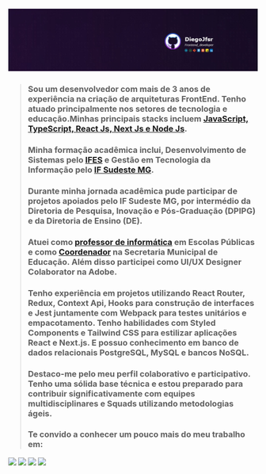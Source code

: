 
![](https://github.com/Diegojfsr/Diegojfsr/blob/main/Imagens/Capa.jpg)

> ### Sou um desenvolvedor com mais de 3 anos de experiência na criação de arquiteturas FrontEnd. Tenho atuado principalmente nos setores de tecnologia e educação.Minhas principais stacks incluem [JavaScript, TypeScript, React Js, Next Js e Node Js]().
>
> ### Minha formação acadêmica inclui, Desenvolvimento de Sistemas pelo [IFES](https://alegre.ifes.edu.br/) e Gestão em Tecnologia da Informação pelo [IF Sudeste MG](https://www.ifsudestemg.edu.br/muriae).
> ### Durante minha jornada acadêmica pude participar de projetos apoiados pelo IF Sudeste MG, por intermédio da Diretoria de Pesquisa, Inovação e Pós-Graduação (DPIPG) e da Diretoria de Ensino (DE).
>
> ### Atuei como [professor de informática]() em Escolas Públicas e como [Coordenador]() na Secretaria Municipal de Educação. Além disso participei como UI/UX Designer Colaborator na Adobe.
> 
> ### Tenho experiência em projetos utilizando React Router, Redux, Context Api, Hooks para construção de interfaces e Jest juntamente com Webpack para testes unitários e empacotamento. Tenho habilidades com Styled Components e Tailwind CSS para estilizar aplicações React e Next.js. E possuo conhecimento em banco de dados relacionais PostgreSQL, MySQL e bancos NoSQL.
> 
> ### Destaco-me pelo meu perfil colaborativo e participativo. Tenho uma sólida base técnica e estou preparado para contribuir significativamente com equipes multidisciplinares e Squads utilizando metodologias ágeis.
> 
> ### Te convido a conhecer um pouco mais do meu trabalho em:

<!-- Tag centralizadora das Badges -->
<p float="center">
  
  [<img src="https://img.shields.io/badge/Portfolio-255E63?style=for-the-badge&logo=About.me&logoColor=white" height="40"></a>](https://diegojfsr.myportfolio.com/)
  [<img src="https://img.shields.io/badge/LinkedIn-0077B5?style=for-the-badge&logo=linkedin&logoColor=white" height="40"></a>](https://www.linkedin.com/in/diegojfsr/)
  [<img src="https://img.shields.io/badge/Medium-12100E?style=for-the-badge&logo=medium&logoColor=white" height="40"></a>](https://medium.com/@diegojfsr)
  [<img src="https://img.shields.io/badge/Behance-0054F7?style=for-the-badge&logo=behance&logoColor=white" height="40"></a>](https://www.behance.net/diegojfsr)

</p>
